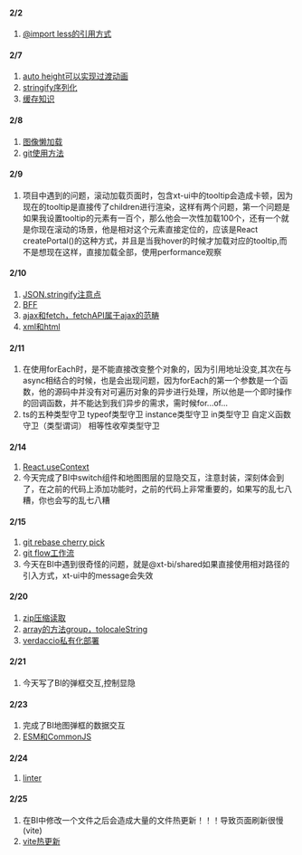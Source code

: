 
#### 2/2
1. [@import less的引用方式](https://blog.csdn.net/my_study_everyday/article/details/84829727)

#### 2/7
1. [auto height可以实现过渡动画](https://mp.weixin.qq.com/s/T3-7nQOBSknjeRvCVCY16Q)
2. [stringify序列化](https://juejin.cn/post/7173482852695146510)
2. [缓存知识](https://blog.csdn.net/weixin_43972437/article/details/105513486)

#### 2/8
1. [图像懒加载](https://mp.weixin.qq.com/s/HZJ7WW-qS7yN-hPcLgRxeQ)
2. [git使用方法](https://mp.weixin.qq.com/s/aJscSBtnBW-oINOG2doFhw)

#### 2/9
1. 项目中遇到的问题，滚动加载页面时，包含xt-ui中的tooltip会造成卡顿，因为现在的tooltip是直接传了children进行渲染，这样有两个问题，第一个问题是如果我设置tooltip的元素有一百个，那么他会一次性加载100个，还有一个就是你现在滚动的场景，他是相对这个元素直接定位的，应该是React createPortal()的这种方式，并且是当我hover的时候才加载对应的tooltip,而不是想现在这样，直接加载全部，使用performance观察

#### 2/10
1. [JSON.stringify注意点](https://mp.weixin.qq.com/s/1nmyrqoUdzkDApDnERAOaA)
2. [BFF](https://developer.aliyun.com/article/1123671)
3. [ajax和fetch，fetchAPI属于ajax的范畴](https://zhuanlan.zhihu.com/p/401232894)
4. [xml和html](https://www.cnblogs.com/iamspecialone/p/11227978.html)

#### 2/11
1. 在使用forEach时，是不能直接改变整个对象的，因为引用地址没变,其次在与async相结合的时候，也是会出现问题，因为forEach的第一个参数是一个函数，他的源码中并没有对可遍历对象的异步进行处理，所以他是一个即时操作的回调函数，并不能达到我们异步的需求，需时候for...of...
2. ts的五种类型守卫
    typeof类型守卫
    instance类型守卫
    in类型守卫
    自定义函数守卫（类型谓词）
    相等性收窄类型守卫

#### 2/14
1. [React.useContext](https://mp.weixin.qq.com/s/l6-DWRzUwDoWzwrM7uZlPQ)
2. 今天完成了BI中switch组件和地图图层的显隐交互，注意封装，深刻体会到了，在之前的代码上添加功能时，之前的代码上非常重要的，如果写的乱七八糟，你也会写的乱七八糟

#### 2/15
1. [git rebase cherry pick](https://blog.csdn.net/u012107143/article/details/78812086)
2. [git flow工作流](https://xtspace.yuque.com/otnc49/gtizus/vdmher)
2. 今天在BI中遇到很奇怪的问题，就是@xt-bi/shared如果直接使用相对路径的引入方式，xt-ui中的message会失效

#### 2/20
1. [zip压缩读取](https://github.com/Stuk/jszip)
2. [array的方法group，tolocaleString](https://developer.mozilla.org/zh-CN/docs/Web/JavaScript/Reference/Global_Objects/Array)
3. [verdaccio私有化部署](https://mp.weixin.qq.com/s/lkksxeaQxip4m5-FDkiZPA)

#### 2/21
1. 今天写了BI的弹框交互,控制显隐

#### 2/23
1. 完成了BI地图弹框的数据交互
2. [ESM和CommonJS](https://mp.weixin.qq.com/s/cBqbsHGhEW6N8deiMKMFOQ)

#### 2/24
1. [linter](https://github.yanhaixiang.com/linter-tutorial/practice/hello_eslint.html#%E8%A7%84%E5%88%99-%E9%9B%86://mp.weixin.qq.com/s/cBqbsHGhEW6N8deiMKMFOQ)

#### 2/25
1. 在BI中修改一个文件之后会造成大量的文件热更新！！！导致页面刷新很慢(vite)
2. [vite热更新](https://cloud.tencent.com/developer/article/2050505)